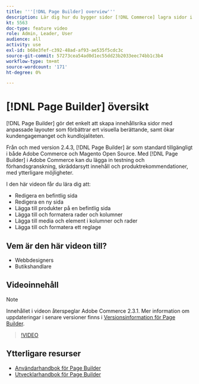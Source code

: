 ```yaml
---
title: '''[!DNL Page Builder] overview'''
description: Lär dig hur du bygger sidor [!DNL Commerce] lagra sidor i administratören med [!DNL Page Builder].
kt: 5563
doc-type: feature video
role: Admin, Leader, User
audience: all
activity: use
exl-id: b68e3fef-c392-48ad-af93-ae535f5cdc3c
source-git-commit: 57273cea54ad0d1ec55dd23b2033eec74bb1c3b4
workflow-type: tm+mt
source-wordcount: '171'
ht-degree: 0%

---
```


# [!DNL Page Builder] översikt

[!DNL Page Builder] gör det enkelt att skapa innehållsrika sidor med anpassade layouter som förbättrar ert visuella berättande, samt ökar kundengagemanget och kundlojaliteten.

Från och med version 2.4.3, [!DNL Page Builder] är som standard tillgängligt i både Adobe Commerce och Magento Open Source. Med [!DNL Page Builder] i Adobe Commerce kan du lägga in testning och förhandsgranskning, skräddarsytt innehåll och produktrekommendationer, med ytterligare möjligheter.

I den här videon får du lära dig att:

- Redigera en befintlig sida
- Redigera en ny sida
- Lägga till produkter på en befintlig sida
- Lägga till och formatera rader och kolumner
- Lägga till media och element i kolumner och rader
- Lägga till och formatera ett reglage

## Vem är den här videon till?

- Webbdesigners
- Butikshandlare

## Videoinnehåll

>[!NOTE]
>
>Innehållet i videon återspeglar Adobe Commerce 2.3.1. Mer information om uppdateringar i senare versioner finns i [Versionsinformation för Page Builder](https://devdocs.magento.com/page-builder/docs/release-notes.html).

>[!VIDEO](https://video.tv.adobe.com/v/35783?quality=12&learn=on)

## Ytterligare resurser

- [Användarhandbok för Page Builder](https://docs.magento.com/user-guide/cms/page-builder.html)
- [Utvecklarhandbok för Page Builder](https://devdocs.magento.com/page-builder/docs/index.html)
